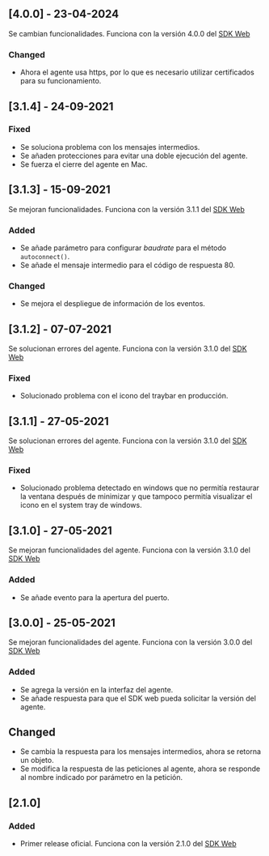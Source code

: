 ## [4.0.0] - 23-04-2024

Se cambian funcionalidades. Funciona con la versión 4.0.0 del [SDK Web](https://github.com/TransbankDevelopers/transbank-pos-sdk-web-js/releases)

### Changed

- Ahora el agente usa https, por lo que es necesario utilizar certificados para su funcionamiento.

## [3.1.4] - 24-09-2021

### Fixed

- Se soluciona problema con los mensajes intermedios.
- Se añaden protecciones para evitar una doble ejecución del agente.
- Se fuerza el cierre del agente en Mac.

## [3.1.3] - 15-09-2021

Se mejoran funcionalidades. Funciona con la versión 3.1.1 del [SDK Web](https://github.com/TransbankDevelopers/transbank-pos-sdk-web-js/releases/tag/3.1.1)

### Added

- Se añade parámetro para configurar _baudrate_ para el método `autoconnect()`.
- Se añade el mensaje intermedio para el código de respuesta 80.

### Changed

- Se mejora el despliegue de información de los eventos.

## [3.1.2] - 07-07-2021

Se solucionan errores del agente. Funciona con la versión 3.1.0 del [SDK Web](https://github.com/TransbankDevelopers/transbank-pos-sdk-web-js/releases/tag/3.1.0)

### Fixed

- Solucionado problema con el icono del traybar en producción.

## [3.1.1] - 27-05-2021

Se solucionan errores del agente. Funciona con la versión 3.1.0 del [SDK Web](https://github.com/TransbankDevelopers/transbank-pos-sdk-web-js/releases/tag/3.1.0)

### Fixed

- Solucionado problema detectado en windows que no permitía restaurar la ventana después de minimizar y que tampoco permitía visualizar el icono en el system tray de windows.

## [3.1.0] - 27-05-2021

Se mejoran funcionalidades del agente. Funciona con la versión 3.1.0 del [SDK Web](https://github.com/TransbankDevelopers/transbank-pos-sdk-web-js/releases/tag/3.1.0)

### Added

- Se añade evento para la apertura del puerto.

## [3.0.0] - 25-05-2021

Se mejoran funcionalidades del agente. Funciona con la versión 3.0.0 del [SDK Web](https://github.com/TransbankDevelopers/transbank-pos-sdk-web-js/releases/tag/3.0.0) 

### Added

- Se agrega la versión en la interfaz del agente.
- Se añade respuesta para que el SDK web pueda solicitar la versión del agente.

## Changed

- Se cambia la respuesta para los mensajes intermedios, ahora se retorna un objeto.
- Se modifica la respuesta de las peticiones al agente, ahora se responde al nombre indicado por parámetro en la petición.

## [2.1.0]

### Added

- Primer release oficial. Funciona con la versión 2.1.0 del [SDK Web](https://github.com/TransbankDevelopers/transbank-pos-sdk-web-js/releases/tag/2.1.0) 
